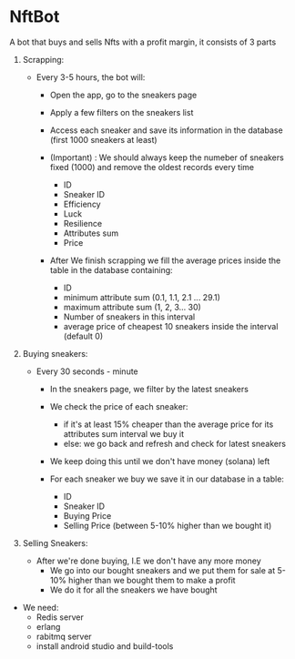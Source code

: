 # NftBot
A bot that buys and sells Nfts with a profit margin, it consists of 3 parts


1. Scrapping:
    - Every 3-5 hours, the bot will:
        
        - Open the app, go to the sneakers page
        
        - Apply a few filters on the sneakers list
        
        - Access each sneaker and save its information in the database (first 1000 sneakers at least)
        
        - (Important) : We should always keep the numeber of sneakers fixed (1000) and remove the oldest records every time
            - ID
            - Sneaker ID
            - Efficiency
            - Luck
            - Resilience
            - Attributes sum
            - Price
        
        - After We finish scrapping we fill the average prices inside the table in the database containing:
            - ID
            - minimum attribute sum (0.1, 1.1, 2.1 ... 29.1)
            - maximum attribute sum (1, 2, 3... 30)
            - Number of sneakers in this interval
            - average price of cheapest 10 sneakers inside the interval (default 0)
    
2. Buying sneakers:
    - Every 30 seconds - minute
        - In the sneakers page, we filter by the latest sneakers
        
        - We check the price of each sneaker:
            - if it's at least 15% cheaper than the average price for its attributes sum interval we buy it
            - else: we go back and refresh and check for latest sneakers
        
        - We keep doing this until we don't have money (solana) left
        
        - For each sneaker we buy we save it in our database in a table:
            - ID
            - Sneaker ID
            - Buying Price
            - Selling Price (between 5-10% higher than we bought it)

3. Selling Sneakers:
    - After we're done buying, I.E we don't have any more money
        - We go into our bought sneakers and we put them for sale at 5-10% higher than we bought them to make a profit
        - We do it for all the sneakers we have bought

- We need:
    - Redis server
    - erlang
    - rabitmq server
    - install android studio and build-tools